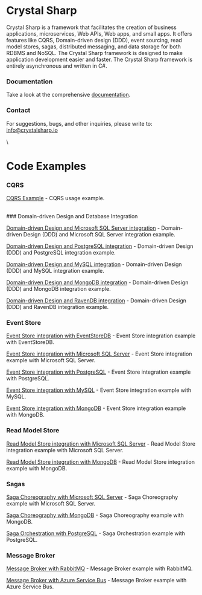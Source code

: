 # Crystal Sharp
Crystal Sharp is a framework that facilitates the creation of business applications, microservices, Web APIs, Web apps, and small apps. It offers features like CQRS, Domain-driven design (DDD), event sourcing, read model stores, sagas, distributed messaging, and data storage for both RDBMS and NoSQL. The Crystal Sharp framework is designed to make application development easier and faster. The Crystal Sharp framework is entirely asynchronous and written in C#.

### Documentation
Take a look at the comprehensive [documentation](https://crystalsharp.docwriter.io).

### Contact
For suggestions, bugs, and other inquiries, please write to: [info@crystalsharp.io](mailto:info@crystalsharp.io)  

\
# Code Examples

### CQRS

[CQRS Example](https://github.com/zeeshanmehmood/crystalsharp-cqrs-example) - CQRS usage example.

<br>
### Domain-driven Design and Database Integration

[Domain-driven Design and Microsoft SQL Server integration](https://github.com/zeeshanmehmood/crystalsharp-ddd-sqlserver-integration-example) - Domain-driven Design (DDD) and Microsoft SQL Server integration example.

[Domain-driven Design and PostgreSQL integration](https://github.com/zeeshanmehmood/crystalsharp-ddd-postgresql-integration-example) - Domain-driven Design (DDD) and PostgreSQL integration example.

[Domain-driven Design and MySQL integration](https://github.com/zeeshanmehmood/crystalsharp-ddd-mysql-integration-example) - Domain-driven Design (DDD) and MySQL integration example.

[Domain-driven Design and MongoDB integration](https://github.com/zeeshanmehmood/crystalsharp-ddd-mongodb-integration-example) - Domain-driven Design (DDD) and MongoDB integration example.

[Domain-driven Design and RavenDB integration](https://github.com/zeeshanmehmood/crystalsharp-ddd-ravendb-integration-example) - Domain-driven Design (DDD) and RavenDB integration example.


### Event Store

[Event Store integration with EventStoreDB](https://github.com/zeeshanmehmood/crystalsharp-eventstoredb-integration-example) - Event Store integration example with EventStoreDB.

[Event Store integration with Microsoft SQL Server](https://github.com/zeeshanmehmood/crystalsharp-eventstore-sqlserver-integration-example) - Event Store integration example with Microsoft SQL Server.

[Event Store integration with PostgreSQL](https://github.com/zeeshanmehmood/crystalsharp-eventstore-postgresql-integration-example) - Event Store integration example with PostgreSQL.

[Event Store integration with MySQL](https://github.com/zeeshanmehmood/crystalsharp-eventstore-mysql-integration-example) - Event Store integration example with MySQL.

[Event Store integration with MongoDB](https://github.com/zeeshanmehmood/crystalsharp-eventstore-mongodb-integration-example) - Event Store integration example with MongoDB.


### Read Model Store

[Read Model Store integration with Microsoft SQL Server](https://github.com/zeeshanmehmood/crystalsharp-readmodelstore-sqlserver-integration-example) - Read Model Store integration example with Microsoft SQL Server.

[Read Model Store integration with MongoDB](https://github.com/zeeshanmehmood/crystalsharp-readmodelstore-mongodb-integration-example) - Read Model Store integration example with MongoDB.


### Sagas

[Saga Choreography with Microsoft SQL Server](https://github.com/zeeshanmehmood/crystalsharp-saga-choreography-sqlserver-example) - Saga Choreography example with Microsoft SQL Server.

[Saga Choreography with MongoDB](https://github.com/zeeshanmehmood/crystalsharp-saga-choreography-mongodb-example) - Saga Choreography example with MongoDB.

[Saga Orchestration with PostgreSQL](https://github.com/zeeshanmehmood/crystalsharp-saga-orchestration-postgresql-example) - Saga Orchestration example with PostgreSQL.


### Message Broker

[Message Broker with RabbitMQ](https://github.com/zeeshanmehmood/crystalsharp-messagebroker-rabbitmq-example) - Message Broker example with RabbitMQ.

[Message Broker with Azure Service Bus](https://github.com/zeeshanmehmood/crystalsharp-messagebroker-azureservicebus-example) - Message Broker example with Azure Service Bus.

